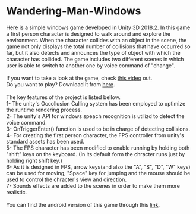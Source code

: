 # Wandering-Man-Windows

Here is a simple windows game developed in Unity 3D 2018.2. In this game a first person character is designed to walk around and explore the environment. When the character collides with an object in the scene, the game not only displays the total number of collisions that have occurred so far, but it also detects and announces the type of object with which the character has collided. The game includes two different scenes in which user is able to switch to another one by voice command of "change".
<br />
<br />
If you want to take a look at the game, check [this video](https://drive.google.com/file/d/180z0j9uRIyXewbkCQ2ayQGC3TGahMBFb/view?usp=sharing) out.<br />
Do you want to play? Download it from [here](https://github.com/saeidmetvaei/Wandering-Man-Windows/raw/main/Demo_App.rar).
<br />
<br />
The key features of the project is listed bellow.<br />
1- The unity's Occollusion Culling system has been employed to optimize the runtime rendering process.<br />
2- The unity's API for windows speach recognition is utilizd to detect the voice command.<br />
3- OnTriggerEnter() function is used to be in charge of detecting collisions.<br />
4- For creating the first person character, the FPS controller from unity's standard assets has been used.<br />
5- The FPS character has been modified to enable running by holding both "shift" keys on the keyboard. (In its default form the chracter runs just by holding right shift key.) <br />
6- As it is designed in FPS, arrow keys(and also the "A", "S", "D", "W" keys) can be used for moving, "Space" key for jumping and the mouse should be used to control the chracter's view and direction. <br />
7- Sounds effects are added to the scenes in order to make them more realistic.<br />
<br />
You can find the android version of this game through this [link](https://github.com/saeidmetvaei/Wandering_Man_Android).

